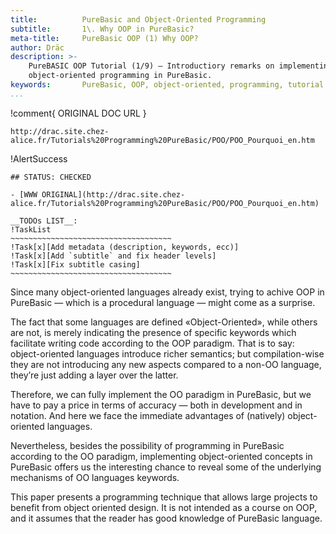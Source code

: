```yaml
---
title:          PureBasic and Object-Oriented Programming
subtitle:       1\. Why OOP in PureBasic?
meta-title:     PureBasic OOP (1) Why OOP?
author: Dräc
description: >-
    PureBASIC OOP Tutorial (1/9) — Introductiory remarks on implementing
    object-oriented programming in PureBasic. 
keywords:       PureBasic, OOP, object-oriented, programming, tutorial
...
```


!comment{   ORIGINAL DOC URL   }
~~~~~~~~~~~~~~~~~~~~~~~~~~~~~~~~~~~~~~~~~~~~~~~~~~~~~~~~~~~~~~~~~~~~~~~~
http://drac.site.chez-alice.fr/Tutorials%20Programming%20PureBasic/POO/POO_Pourquoi_en.htm
~~~~~~~~~~~~~~~~~~~~~~~~~~~~~~~~~~~~~~~~~~~~~~~~~~~~~~~~~~~~~~~~~~~~~~~~

!AlertSuccess
~~~~~~~~~~~~~~~~~~~~~~~~~~~~~~~~~~~~~~~~~~~~~~~~~~~~~~~~~~~~~~~~~~~~~~~~
## STATUS: CHECKED

- [WWW ORIGINAL](http://drac.site.chez-alice.fr/Tutorials%20Programming%20PureBasic/POO/POO_Pourquoi_en.htm)

__TODOs LIST__:
!TaskList
~~~~~~~~~~~~~~~~~~~~~~~~~~~~~~~~~~~~
!Task[x][Add metadata (description, keywords, ecc)]
!Task[x][Add `subtitle` and fix header levels]
!Task[x][Fix subtitle casing]
~~~~~~~~~~~~~~~~~~~~~~~~~~~~~~~~~~~~
~~~~~~~~~~~~~~~~~~~~~~~~~~~~~~~~~~~~~~~~~~~~~~~~~~~~~~~~~~~~~~~~~~~~~~~~

Since many object-oriented languages already exist, trying to achive OOP in PureBasic — which is a procedural language — might come as a surprise.

The fact that some languages are defined «Object-Oriented», while others are not, is merely indicating the presence of specific keywords which facilitate writing code according to the OOP paradigm.
That is to say: object-oriented languages introduce richer semantics; but compilation-wise they are not introducing any new aspects compared to a non-OO language, they’re just adding a layer over the latter.

Therefore, we can fully implement the OO paradigm in PureBasic, but we have to pay a price in terms of accuracy — both in development and in notation. And here we face the immediate advantages of (natively) object-oriented languages.

Nevertheless, besides the possibility of programming in PureBasic according to the OO paradigm, implementing object-oriented concepts in PureBasic offers us the interesting chance to reveal some of the underlying mechanisms of OO languages keywords.

This paper presents a programming technique that allows large projects to benefit from object oriented design. It is not intended as a course on OOP, and it assumes that the reader has good knowledge of PureBasic language.
